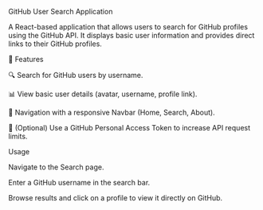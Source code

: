 GitHub User Search Application

A React-based application that allows users to search for GitHub profiles using the GitHub API.
It displays basic user information and provides direct links to their GitHub profiles.

🚀 Features

🔍 Search for GitHub users by username.

📊 View basic user details (avatar, username, profile link).

📌 Navigation with a responsive Navbar (Home, Search, About).

🔑 (Optional) Use a GitHub Personal Access Token to increase API request limits.

Usage

Navigate to the Search page.

Enter a GitHub username in the search bar.

Browse results and click on a profile to view it directly on GitHub.